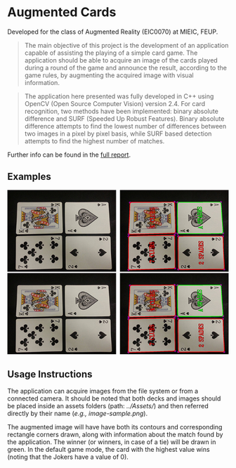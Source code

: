 # Augmented Cards

Developed for the class of Augmented Reality (EIC0070) at MIEIC, FEUP. 

> The main objective of this project is the development of an application capable of assisting the playing of a simple card game. The application should be able to acquire an image of the cards played during a round of the game and announce the result, according to the game rules, by augmenting the acquired image with visual information. 

> The application here presented was fully developed in C++ using OpenCV (Open Source Computer Vision) version 2.4. For card recognition, two methods have been implemented: binary absolute difference and SURF (Speeded Up Robust Features). Binary absolute difference attempts to find the lowest number of differences between two images in a pixel by pixel basis, while SURF based detection attempts to find the highest number of matches.

Further info can be found in the [full report](s).

## Examples

![example](Docs/example1.png)
![example](Docs/example1.png)

## Usage Instructions

The application can acquire images from the file system or from a connected camera. It should be noted that both decks and images should be placed inside an assets folders (path: *../Assets/*) and then referred directly by their name (*e.g., image-sample.png*).

The augmented image will have have both its contours and corresponding rectangle corners drawn, along with information about the match found by the application. The winner (or winners, in case of a tie) will be drawn in green. In the default game mode, the card with the highest value wins (noting that the Jokers have a value of 0). 